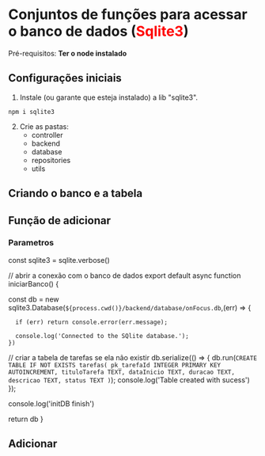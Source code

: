 # Conjuntos de funções para acessar o banco de dados (<font color='red'>Sqlite3</font>)

Pré-requisitos: **Ter o node instalado**

## Configurações iniciais 

1. Instale (ou garante que esteja instalado) a lib "sqlite3". 

~~~
npm i sqlite3 
~~~

2. Crie as pastas:
    - controller
    - backend
    - database 
    - repositories
    - utils

## Criando o banco e a tabela


## Função de adicionar

### Parametros


const sqlite3 = sqlite.verbose()

// abrir a conexão com o banco de dados 
export default async function iniciarBanco() {

  const db = new sqlite3.Database(`${process.cwd()}/backend/database/onFocus.db`,(err) => {
      
      if (err) return console.error(err.message);
  
      console.log('Connected to the SQlite database.');
    })
  
  // criar a tabela de tarefas se ela não existir
  db.serialize(() => {
      db.run(`CREATE TABLE IF NOT EXISTS tarefas(
          pk_tarefaId INTEGER PRIMARY KEY AUTOINCREMENT,
          tituloTarefa TEXT,
          dataInicio TEXT,
          duracao TEXT,
          descricao TEXT,
          status TEXT
      )`);
      console.log('Table created with sucess')
  });
  
  console.log('initDB finish')

  return db
}


## Adicionar 

